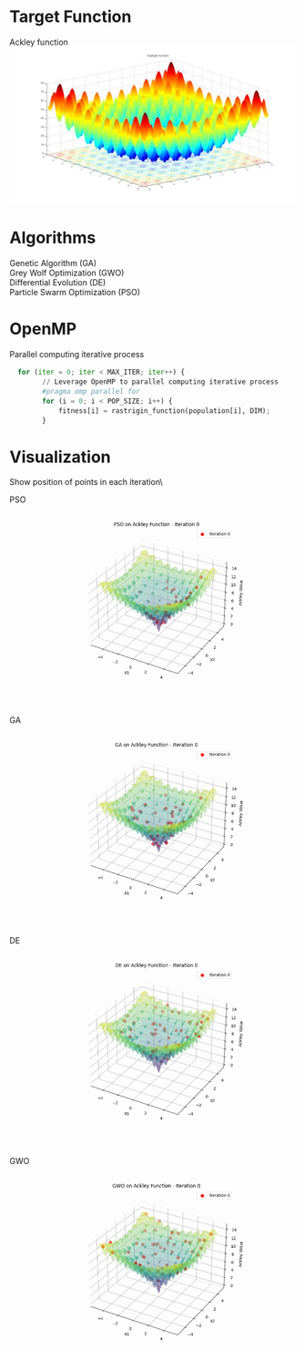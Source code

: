 # Target Function
Ackley function\
![](https://github.com/LA-Bros/596_Project/blob/main/Image/Function.jpg?raw=true)


# Algorithms
Genetic Algorithm (GA)\
Grey Wolf Optimization (GWO)\
Differential Evolution (DE)\
Particle Swarm Optimization (PSO)

# OpenMP
Parallel computing iterative process

```python
  for (iter = 0; iter < MAX_ITER; iter++) {
        // Leverage OpenMP to parallel computing iterative process
        #pragma omp parallel for
        for (i = 0; i < POP_SIZE; i++) {
            fitness[i] = rastrigin_function(population[i], DIM);
        }
```
# Visualization
Show position of points in each iteration\

PSO\
![](https://github.com/LA-Bros/596_Project/blob/main/Image/PSO_Ackley.gif?raw=true)

GA\
![](https://github.com/LA-Bros/596_Project/blob/main/Image/GA_Ackley.gif?raw=true)

DE\
![](https://github.com/LA-Bros/596_Project/blob/main/Image/DE_Ackley.gif?raw=true)

GWO\
![](https://github.com/LA-Bros/596_Project/blob/main/Image/GWO_Ackley.gif?raw=true)


